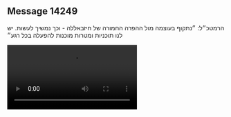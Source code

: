 ## Message 14249

הרמטכ״ל: ״נתקוף בעוצמה מול ההפרה החמורה של חיזבאללה - וכך נמשיך לעשות. יש לנו תוכניות ומטרות מוכנות להפעלה בכל רגע״

![Video](https://data.iron-swords.co.il/2024/December/02/https://data.iron-swords.co.il/2024/December/02/14249/14249_media.mp4)
